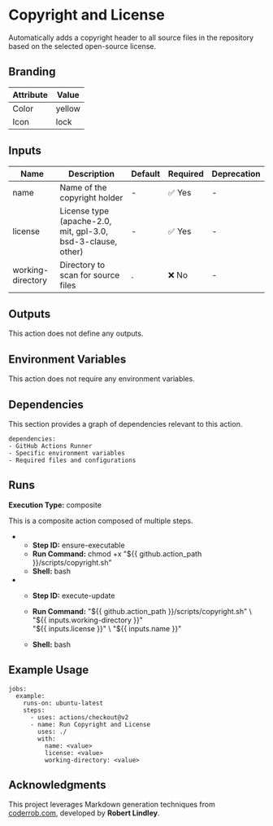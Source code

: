 # Copyright and License

Automatically adds a copyright header to all source files in the repository based on the selected open-source license.

## Branding

| Attribute | Value  |
| --------- | ------ |
| Color     | yellow |
| Icon      | lock   |

## Inputs

| Name              | Description                                                  | Default | Required | Deprecation |
| ----------------- | ------------------------------------------------------------ | ------- | -------- | ----------- |
| name              | Name of the copyright holder                                 | -       | ✅ Yes    | -           |
| license           | License type (apache-2.0, mit, gpl-3.0, bsd-3-clause, other) | -       | ✅ Yes    | -           |
| working-directory | Directory to scan for source files                           | .       | ❌ No     | -           |

## Outputs

This action does not define any outputs.

## Environment Variables

This action does not require any environment variables.

## Dependencies

This section provides a graph of dependencies relevant to this action.

    dependencies:
    - GitHub Actions Runner
    - Specific environment variables
    - Required files and configurations

## Runs

**Execution Type:** composite

This is a composite action composed of multiple steps.

- - **Step ID:** ensure-executable
  - **Run Command:** chmod +x "${{ github.action_path }}/scripts/copyright.sh"
  - **Shell:** bash
- - **Step ID:** execute-update
  - **Run Command:** "${{ github.action_path }}/scripts/copyright.sh" \
"${{ inputs.working-directory }}" \
"${{ inputs.license }}" \
"${{ inputs.name }}"

  - **Shell:** bash

## Example Usage

    jobs:
      example:
        runs-on: ubuntu-latest
        steps:
          - uses: actions/checkout@v2
          - name: Run Copyright and License
            uses: ./
            with:
              name: <value>
              license: <value>
              working-directory: <value>

## Acknowledgments

This project leverages Markdown generation techniques from [coderrob.com](https://coderrob.com), developed by **Robert Lindley**.